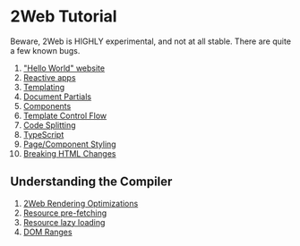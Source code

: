 # 2Web Tutorial

Beware, 2Web is HIGHLY experimental, and not at all stable.
There are quite a few known bugs.

1. ["Hello World" website](./hello-world.md)
2. [Reactive apps](./reactive-apps.md)
3. [Templating](./templating.md)
4. [Document Partials](./document-partials.md)
5. [Components](./components.md)
6. [Template Control Flow](./control-flow.md)
7. [Code Splitting](./code-splitting.md)
8. [TypeScript](./typescript.md)
9. [Page/Component Styling](./styling.md)
10. [Breaking HTML Changes](./breaking-html.md)

## Understanding the Compiler

1. [2Web Rendering Optimizations](./optimizations/rendering.md)
2. [Resource pre-fetching](./optimizations/prefetching.md)
3. [Resource lazy loading](./optimizations/lazy-loading.md)
4. [DOM Ranges](./optimizations/dom-ranges.md)
